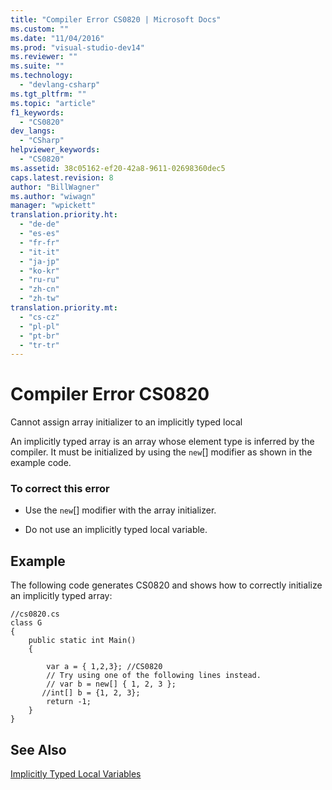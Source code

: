 ```yaml
---
title: "Compiler Error CS0820 | Microsoft Docs"
ms.custom: ""
ms.date: "11/04/2016"
ms.prod: "visual-studio-dev14"
ms.reviewer: ""
ms.suite: ""
ms.technology: 
  - "devlang-csharp"
ms.tgt_pltfrm: ""
ms.topic: "article"
f1_keywords: 
  - "CS0820"
dev_langs: 
  - "CSharp"
helpviewer_keywords: 
  - "CS0820"
ms.assetid: 38c05162-ef20-42a8-9611-02698360dec5
caps.latest.revision: 8
author: "BillWagner"
ms.author: "wiwagn"
manager: "wpickett"
translation.priority.ht: 
  - "de-de"
  - "es-es"
  - "fr-fr"
  - "it-it"
  - "ja-jp"
  - "ko-kr"
  - "ru-ru"
  - "zh-cn"
  - "zh-tw"
translation.priority.mt: 
  - "cs-cz"
  - "pl-pl"
  - "pt-br"
  - "tr-tr"
---
```

# Compiler Error CS0820
Cannot assign array initializer to an implicitly typed local  
  
 An implicitly typed array is an array whose element type is inferred by the compiler. It must be initialized by using the `new`[] modifier as shown in the example code.  
  
### To correct this error  
  
-   Use the `new`[] modifier with the array initializer.  
  
-   Do not use an implicitly typed local variable.  
  
## Example  
 The following code generates CS0820 and shows how to correctly initialize an implicitly typed array:  
  
```  
//cs0820.cs  
class G  
{  
    public static int Main()  
    {  
  
        var a = { 1,2,3}; //CS0820  
        // Try using one of the following lines instead.  
        // var b = new[] { 1, 2, 3 };   
       //int[] b = {1, 2, 3};  
        return -1;  
    }  
}  
```  
  
## See Also  
 [Implicitly Typed Local Variables](/dotnet/csharp/programming-guide/classes-and-structs/implicitly-typed-local-variables)